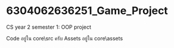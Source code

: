# 6304062636251_Game_Project
CS year 2 semester 1: OOP project

Code อยู่ใน core\src ครับ
Assets อยู่ใน core\assets
